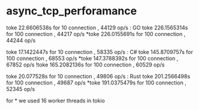 # async_tcp_perforamance

toke 22.6606538s for 10 connection , 44129 op/s : GO
toke 226.1565314s for 100 connection , 44217 op/s
\*toke 226.0155691s for 100 connection , 44244 op/s

toke 17.1422447s for 10 connection , 58335 op/s : C#
toke 145.8709757s for 100 connection , 68553 op/s
\*toke 147.3788392s for 100 connection , 67852 op/s
!toke 165.2082136s for 100 connection , 60529 op/s

toke 20.077528s for 10 connection , 49806 op/s : Rust
toke 201.2566498s for 100 connection , 49687 op/s
\*toke 191.0375479s for 100 connection , 52345 op/s

for \* we used 16 worker threads in tokio
